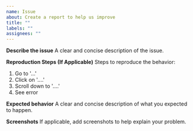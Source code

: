 ```yaml
---
name: Issue
about: Create a report to help us improve
title: ""
labels: ""
assignees: ""
---
```


**Describe the issue**
A clear and concise description of the issue.

**Reproduction Steps (If Applicable)**
Steps to reproduce the behavior:

1. Go to '...'
2. Click on '....'
3. Scroll down to '....'
4. See error

**Expected behavior**
A clear and concise description of what you expected to happen.

**Screenshots**
If applicable, add screenshots to help explain your problem.
